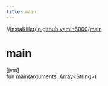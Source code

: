 ```yaml
---
title: main
---
```

//[InstaKiller](../../index.html)/[io.github.yamin8000](index.html)/[main](main.html)



# main



[jvm]\
fun [main](main.html)(arguments: [Array](https://kotlinlang.org/api/latest/jvm/stdlib/kotlin/-array/index.html)&lt;[String](https://kotlinlang.org/api/latest/jvm/stdlib/kotlin/-string/index.html)&gt;)




